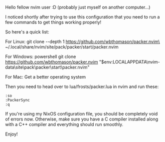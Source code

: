 Hello fellow nvim user :D (probably just myself on another computer...)

I noticed shortly after trying to use this configuration that you need to run a few commands to get things working properly!

So here's a quick list:

For Linux:
git clone --depth 1 https://github.com/wbthomason/packer.nvim\
 ~/.local/share/nvim/site/pack/packer/start/packer.nvim

For Windows:
powershell
git clone https://github.com/wbthomason/packer.nvim "$env:LOCALAPPDATA\nvim-data\site\pack\packer\start\packer.nvim"

For Mac:
Get a better operating system

Then you need to head over to lua/frosts/packer.lua in nvim and run these:

    :so
    :PackerSync
    :q

If you're using my NixOS configuration file, you should be completely void of errors now. Otherwise, make sure you have a C compiler installed along with a C++ compiler and everything should run smoothly.

Enjoy!

